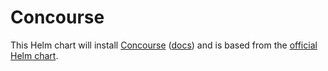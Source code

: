 # Concourse

This Helm chart will install [Concourse](https://concourse-ci.org/) ([docs](https://concourse-ci.org/docs.html))
and is based from the [official Helm chart](https://github.com/concourse/concourse-chart).
